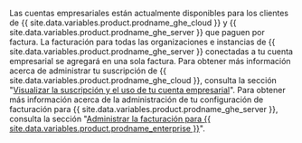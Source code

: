 Las cuentas empresariales están actualmente disponibles para los clientes de {{ site.data.variables.product.prodname_ghe_cloud }} y {{ site.data.variables.product.prodname_ghe_server }} que paguen por factura. La facturación para todas las organizaciones e instancias de {{ site.data.variables.product.prodname_ghe_server }} conectadas a tu cuenta empresarial se agregará en una sola factura. Para obtener más información acerca de administrar tu suscripción de {{ site.data.variables.product.prodname_ghe_cloud }}, consulta la sección "[Visualizar la suscripción y el uso de tu cuenta empresarial](/articles/viewing-the-subscription-and-usage-for-your-enterprise-account)". Para obtener más información acerca de la administración de tu configuración de facturación para {{ site.data.variables.product.prodname_ghe_server }}, consulta la sección "[Administrar la facturación para {{ site.data.variables.product.prodname_enterprise }}](/enterprise/admin/installation/managing-billing-for-github-enterprise)".
